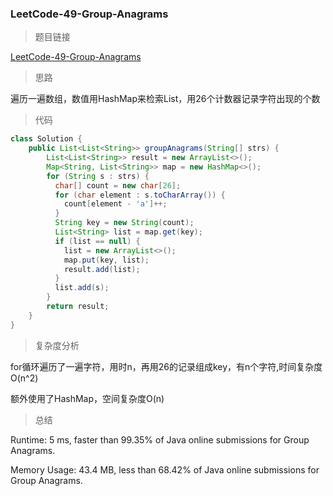 ### LeetCode-49-Group-Anagrams

> 题目链接

[LeetCode-49-Group-Anagrams](https://leetcode.com/problems/group-anagrams/)

> 思路

遍历一遍数组，数值用HashMap来检索List，用26个计数器记录字符出现的个数

> 代码

```java
class Solution {
    public List<List<String>> groupAnagrams(String[] strs) {
        List<List<String>> result = new ArrayList<>();
        Map<String, List<String>> map = new HashMap<>();
        for (String s : strs) {
          char[] count = new char[26];
          for (char element : s.toCharArray()) {
            count[element - 'a']++;
          }
          String key = new String(count);
          List<String> list = map.get(key);
          if (list == null) {
            list = new ArrayList<>();
            map.put(key, list);
            result.add(list);
          }
          list.add(s);
        }
        return result;
    }
}
```

> 复杂度分析

for循环遍历了一遍字符，用时n，再用26的记录组成key，有n个字符,时间复杂度O(n^2)

额外使用了HashMap，空间复杂度O(n)

> 总结

Runtime: 5 ms, faster than 99.35% of Java online submissions for Group Anagrams.

Memory Usage: 43.4 MB, less than 68.42% of Java online submissions for Group Anagrams.

